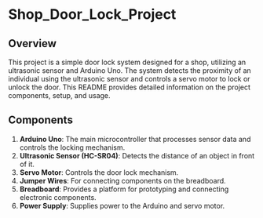 # Shop_Door_Lock_Project

## Overview

This project is a simple door lock system designed for a shop, utilizing an ultrasonic sensor and Arduino Uno. The system detects the proximity of an individual using the ultrasonic sensor and controls a servo motor to lock or unlock the door. This README provides detailed information on the project components, setup, and usage.

## Components

1. **Arduino Uno**: The main microcontroller that processes sensor data and controls the locking mechanism.
2. **Ultrasonic Sensor (HC-SR04)**: Detects the distance of an object in front of it.
3. **Servo Motor**: Controls the door lock mechanism.
4. **Jumper Wires**: For connecting components on the breadboard.
5. **Breadboard**: Provides a platform for prototyping and connecting electronic components.
6. **Power Supply**: Supplies power to the Arduino and servo motor.
